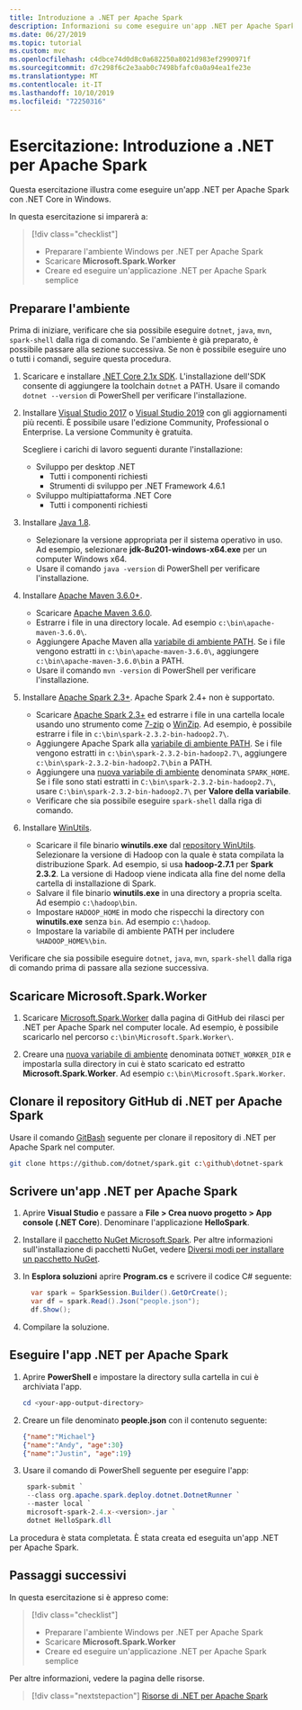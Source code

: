 ```yaml
---
title: Introduzione a .NET per Apache Spark
description: Informazioni su come eseguire un'app .NET per Apache Spark usando .NET Core in Windows.
ms.date: 06/27/2019
ms.topic: tutorial
ms.custom: mvc
ms.openlocfilehash: c4dbce74d0d8c0a682250a8021d983ef2990971f
ms.sourcegitcommit: d7c298f6c2e3aab0c7498bfafc0a0a94ea1fe23e
ms.translationtype: MT
ms.contentlocale: it-IT
ms.lasthandoff: 10/10/2019
ms.locfileid: "72250316"
---
```

# <a name="tutorial-get-started-with-net-for-apache-spark"></a>Esercitazione: Introduzione a .NET per Apache Spark

Questa esercitazione illustra come eseguire un'app .NET per Apache Spark con .NET Core in Windows.

In questa esercitazione si imparerà a:

> [!div class="checklist"]
>
> * Preparare l'ambiente Windows per .NET per Apache Spark
> * Scaricare **Microsoft.Spark.Worker**
> * Creare ed eseguire un'applicazione .NET per Apache Spark semplice

## <a name="prepare-your-environment"></a>Preparare l'ambiente

Prima di iniziare, verificare che sia possibile eseguire `dotnet`, `java`, `mvn`, `spark-shell` dalla riga di comando. Se l'ambiente è già preparato, è possibile passare alla sezione successiva. Se non è possibile eseguire uno o tutti i comandi, seguire questa procedura.

1. Scaricare e installare [.NET Core 2.1x SDK](https://dotnet.microsoft.com/download/dotnet-core/2.1). L'installazione dell'SDK consente di aggiungere la toolchain `dotnet` a PATH. Usare il comando `dotnet --version` di PowerShell per verificare l'installazione.

2. Installare [Visual Studio 2017](https://www.visualstudio.com/downloads/) o [Visual Studio 2019](https://visualstudio.microsoft.com/vs/preview/) con gli aggiornamenti più recenti. È possibile usare l'edizione Community, Professional o Enterprise. La versione Community è gratuita.

   Scegliere i carichi di lavoro seguenti durante l'installazione:
      * Sviluppo per desktop .NET
          * Tutti i componenti richiesti
          * Strumenti di sviluppo per .NET Framework 4.6.1
      * Sviluppo multipiattaforma .NET Core
          * Tutti i componenti richiesti

3. Installare [Java 1.8](https://www.oracle.com/technetwork/java/javase/downloads/jdk8-downloads-2133151.html).

    * Selezionare la versione appropriata per il sistema operativo in uso. Ad esempio, selezionare **jdk-8u201-windows-x64.exe** per un computer Windows x64.
    * Usare il comando `java -version` di PowerShell per verificare l'installazione.

4. Installare [Apache Maven 3.6.0+](https://maven.apache.org/download.cgi).
    * Scaricare [Apache Maven 3.6.0](http://mirror.metrocast.net/apache/maven/maven-3/3.6.0/binaries/apache-maven-3.6.0-bin.zip).
    * Estrarre i file in una directory locale. Ad esempio `c:\bin\apache-maven-3.6.0\`.
    * Aggiungere Apache Maven alla [variabile di ambiente PATH](https://www.java.com/en/download/help/path.xml). Se i file vengono estratti in `c:\bin\apache-maven-3.6.0\`, aggiungere `c:\bin\apache-maven-3.6.0\bin` a PATH.
    * Usare il comando `mvn -version` di PowerShell per verificare l'installazione.

5. Installare [Apache Spark 2.3+](https://spark.apache.org/downloads.html). Apache Spark 2.4+ non è supportato.
    * Scaricare [Apache Spark 2.3+](https://spark.apache.org/downloads.html) ed estrarre i file in una cartella locale usando uno strumento come [7-zip](https://www.7-zip.org/) o [WinZip](https://www.winzip.com/). Ad esempio, è possibile estrarre i file in `c:\bin\spark-2.3.2-bin-hadoop2.7\`.
    * Aggiungere Apache Spark alla [variabile di ambiente PATH](https://www.java.com/en/download/help/path.xml). Se i file vengono estratti in `c:\bin\spark-2.3.2-bin-hadoop2.7\`, aggiungere `c:\bin\spark-2.3.2-bin-hadoop2.7\bin` a PATH.
    * Aggiungere una [nuova variabile di ambiente](https://www.java.com/en/download/help/path.xml) denominata `SPARK_HOME`. Se i file sono stati estratti in `C:\bin\spark-2.3.2-bin-hadoop2.7\`, usare `C:\bin\spark-2.3.2-bin-hadoop2.7\` per **Valore della variabile**.
    * Verificare che sia possibile eseguire `spark-shell` dalla riga di comando.

6. Installare [WinUtils](https://github.com/steveloughran/winutils).
    * Scaricare il file binario **winutils.exe** dal [repository WinUtils](https://github.com/steveloughran/winutils). Selezionare la versione di Hadoop con la quale è stata compilata la distribuzione Spark. Ad esempio, si usa **hadoop-2.7.1** per **Spark 2.3.2**. La versione di Hadoop viene indicata alla fine del nome della cartella di installazione di Spark.
    * Salvare il file binario **winutils.exe** in una directory a propria scelta. Ad esempio `c:\hadoop\bin`.
    * Impostare `HADOOP_HOME` in modo che rispecchi la directory con **winutils.exe** senza `bin`. Ad esempio `c:\hadoop`.
    * Impostare la variabile di ambiente PATH per includere `%HADOOP_HOME%\bin`.

Verificare che sia possibile eseguire `dotnet`, `java`, `mvn`, `spark-shell` dalla riga di comando prima di passare alla sezione successiva.

## <a name="download-the-microsoftsparkworker-release"></a>Scaricare Microsoft.Spark.Worker

1. Scaricare [Microsoft.Spark.Worker](https://github.com/dotnet/spark/releases) dalla pagina di GitHub dei rilasci per .NET per Apache Spark nel computer locale. Ad esempio, è possibile scaricarlo nel percorso `c:\bin\Microsoft.Spark.Worker\`.

2. Creare una [nuova variabile di ambiente](https://www.java.com/en/download/help/path.xml) denominata `DOTNET_WORKER_DIR` e impostarla sulla directory in cui è stato scaricato ed estratto **Microsoft.Spark.Worker**. Ad esempio `c:\bin\Microsoft.Spark.Worker`.

## <a name="clone-the-net-for-apache-spark-github-repo"></a>Clonare il repository GitHub di .NET per Apache Spark

Usare il comando [GitBash](https://gitforwindows.org/) seguente per clonare il repository di .NET per Apache Spark nel computer.

```bash
git clone https://github.com/dotnet/spark.git c:\github\dotnet-spark
```

## <a name="write-a-net-for-apache-spark-app"></a>Scrivere un'app .NET per Apache Spark

1. Aprire **Visual Studio** e passare a **File > Crea nuovo progetto > App console (.NET Core**). Denominare l'applicazione **HelloSpark**.

2. Installare il [pacchetto NuGet Microsoft.Spark](https://www.nuget.org/profiles/spark). Per altre informazioni sull'installazione di pacchetti NuGet, vedere [Diversi modi per installare un pacchetto NuGet](https://docs.microsoft.com/nuget/consume-packages/ways-to-install-a-package).

3. In **Esplora soluzioni** aprire **Program.cs** e scrivere il codice C# seguente:

   ```csharp
     var spark = SparkSession.Builder().GetOrCreate();
     var df = spark.Read().Json("people.json");
     df.Show();
   ```

4. Compilare la soluzione.

## <a name="run-your-net-for-apache-spark-app"></a>Eseguire l'app .NET per Apache Spark

1. Aprire **PowerShell** e impostare la directory sulla cartella in cui è archiviata l'app.

   ```powershell
   cd <your-app-output-directory>
   ```

2. Creare un file denominato **people.json** con il contenuto seguente:

   ```json
   {"name":"Michael"}
   {"name":"Andy", "age":30}
   {"name":"Justin", "age":19}
   ```

3. Usare il comando di PowerShell seguente per eseguire l'app:

   ```powershell
    spark-submit `
    --class org.apache.spark.deploy.dotnet.DotnetRunner `
    --master local `
    microsoft-spark-2.4.x-<version>.jar `
    dotnet HelloSpark.dll
    ```

La procedura è stata completata. È stata creata ed eseguita un'app .NET per Apache Spark.

## <a name="next-steps"></a>Passaggi successivi

In questa esercitazione si è appreso come:
> [!div class="checklist"]
>
> * Preparare l'ambiente Windows per .NET per Apache Spark
> * Scaricare **Microsoft.Spark.Worker**
> * Creare ed eseguire un'applicazione .NET per Apache Spark semplice

Per altre informazioni, vedere la pagina delle risorse.
> [!div class="nextstepaction"]
> [Risorse di .NET per Apache Spark](../resources/index.md)
